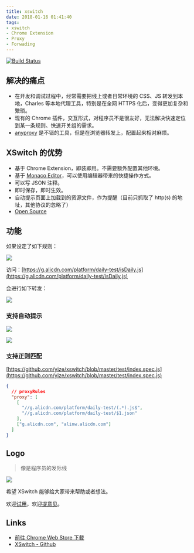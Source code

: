 ```yaml
---
title: xswitch
date: 2018-01-16 01:41:40
tags: 
- xswitch
- Chrome Extension
- Proxy
- Forwading
---
```


[![Build Status](https://travis-ci.org/yize/xswitch.svg?branch=master)](https://travis-ci.org/yize/xswitch)

## 解决的痛点

* 在开发和调试过程中，经常需要把线上或者日常环境的 CSS、JS 转发到本地，Charles 等本地代理工具，特别是在全网 HTTPS 化后，变得更加复杂和繁琐。
* 现有的 Chrome 插件，交互形式，对程序员不是很友好，无法解决快速定位到某一条规则、快速开关组的需求。
* [anyproxy](https://github.com/alibaba/anyproxy) 是不错的工具，但是在浏览器转发上，配置起来相对麻烦。

## XSwitch 的优势

* 基于 Chrome Extension，即装即用。不需要额外配置其他环境。
* 基于 [Monaco Editor](https://github.com/Microsoft/monaco-editor)，可以使用编辑器带来的快捷操作方式。
* 可以写 JSON 注释。
* 即时保存，即时生效。
* 自动提示页面上加载到的资源文件，作为提醒（目前只抓取了 http(s) 的地址，其他协议的忽略了）
* [Open Source](https://github.com/yize/xswitch)

## 功能

如果设定了如下规则：

![](https://img.alicdn.com/tfs/TB1roVJmRfH8KJjy1XbXXbLdXXa-1672-944.png)

访问：[https://g.alicdn.com/platform/daily-test/isDaily.js](https://g.alicdn.com/platform/daily-test/isDaily.js)

会进行如下转发：

![](https://img.alicdn.com/tfs/TB1HH6emLDH8KJjy1XcXXcpdXXa-3048-1922.png)

### 支持自动提示

![](https://img.alicdn.com/tfs/TB1vLPBmH_I8KJjy1XaXXbsxpXa-1672-944.png)

![](https://img.alicdn.com/tfs/TB1oRfdmLDH8KJjy1XcXXcpdXXa-1672-944.png)

### 支持正则匹配

[https://github.com/yize/xswitch/blob/master/test/index.spec.js](https://github.com/yize/xswitch/blob/master/test/index.spec.js)

```json
{
  // proxyRules
  "proxy": [
    [
      "//g.alicdn.com/platform/daily-test/(.*).js$",
      "//g.alicdn.com/platform/daily-test/$1.json"
    ],
    ["g.alicdn.com", "alinw.alicdn.com"]
  ]
}
```

## Logo

> 像是程序员的发际线

![](https://img.alicdn.com/tfs/TB1JIIzmvDH8KJjy1XcXXcpdXXa-1918-832.png)

希望 XSwitch 能够给大家带来帮助或者想法。

欢迎[试用](https://chrome.google.com/webstore/detail/idkjhjggpffolpidfkikidcokdkdaogg)，欢迎[提意见](https://github.com/yize/xswitch/issues)。

## Links

* [前往 Chrome Web Store 下载](https://chrome.google.com/webstore/detail/idkjhjggpffolpidfkikidcokdkdaogg)
* [XSwitch - Github](https://github.com/yize/xswitch)
